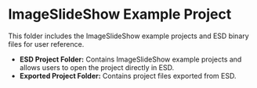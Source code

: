 #     ImageSlideShow Example Project

This folder includes the ImageSlideShow example projects and ESD binary files for user reference.

*  **ESD Project Folder:** Contains ImageSlideShow example projects and allows users to open the project directly in ESD.
*  **Exported Project Folder:** Contains project files exported from ESD.
  


